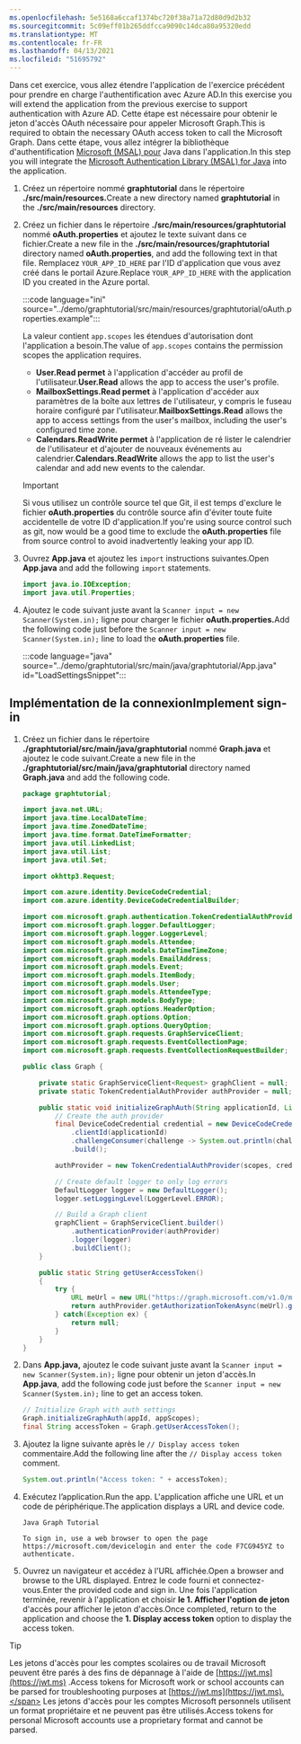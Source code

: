 ```yaml
---
ms.openlocfilehash: 5e5168a6ccaf1374bc720f38a71a72d80d9d2b32
ms.sourcegitcommit: 5c09eff01b265ddfcca9090c14dca80a95320edd
ms.translationtype: MT
ms.contentlocale: fr-FR
ms.lasthandoff: 04/13/2021
ms.locfileid: "51695792"
---
```

<!-- markdownlint-disable MD002 MD041 -->

<span data-ttu-id="3208b-101">Dans cet exercice, vous allez étendre l'application de l'exercice précédent pour prendre en charge l'authentification avec Azure AD.</span><span class="sxs-lookup"><span data-stu-id="3208b-101">In this exercise you will extend the application from the previous exercise to support authentication with Azure AD.</span></span> <span data-ttu-id="3208b-102">Cette étape est nécessaire pour obtenir le jeton d'accès OAuth nécessaire pour appeler Microsoft Graph.</span><span class="sxs-lookup"><span data-stu-id="3208b-102">This is required to obtain the necessary OAuth access token to call the Microsoft Graph.</span></span> <span data-ttu-id="3208b-103">Dans cette étape, vous allez intégrer la bibliothèque d'authentification [Microsoft (MSAL) pour](https://github.com/AzureAD/microsoft-authentication-library-for-java) Java dans l'application.</span><span class="sxs-lookup"><span data-stu-id="3208b-103">In this step you will integrate the [Microsoft Authentication Library (MSAL) for Java](https://github.com/AzureAD/microsoft-authentication-library-for-java) into the application.</span></span>

1. <span data-ttu-id="3208b-104">Créez un répertoire nommé **graphtutorial** dans le répertoire **./src/main/resources.**</span><span class="sxs-lookup"><span data-stu-id="3208b-104">Create a new directory named **graphtutorial** in the **./src/main/resources** directory.</span></span>

1. <span data-ttu-id="3208b-105">Créez un fichier dans le répertoire **./src/main/resources/graphtutorial** nommé **oAuth.properties** et ajoutez le texte suivant dans ce fichier.</span><span class="sxs-lookup"><span data-stu-id="3208b-105">Create a new file in the **./src/main/resources/graphtutorial** directory named **oAuth.properties**, and add the following text in that file.</span></span> <span data-ttu-id="3208b-106">Remplacez `YOUR_APP_ID_HERE` par l'ID d'application que vous avez créé dans le portail Azure.</span><span class="sxs-lookup"><span data-stu-id="3208b-106">Replace `YOUR_APP_ID_HERE` with the application ID you created in the Azure portal.</span></span>

    :::code language="ini" source="../demo/graphtutorial/src/main/resources/graphtutorial/oAuth.properties.example":::

    <span data-ttu-id="3208b-107">La valeur contient `app.scopes` les étendues d'autorisation dont l'application a besoin.</span><span class="sxs-lookup"><span data-stu-id="3208b-107">The value of `app.scopes` contains the permission scopes the application requires.</span></span>

    - <span data-ttu-id="3208b-108">**User.Read permet** à l'application d'accéder au profil de l'utilisateur.</span><span class="sxs-lookup"><span data-stu-id="3208b-108">**User.Read** allows the app to access the user's profile.</span></span>
    - <span data-ttu-id="3208b-109">**MailboxSettings.Read permet** à l'application d'accéder aux paramètres de la boîte aux lettres de l'utilisateur, y compris le fuseau horaire configuré par l'utilisateur.</span><span class="sxs-lookup"><span data-stu-id="3208b-109">**MailboxSettings.Read** allows the app to access settings from the user's mailbox, including the user's configured time zone.</span></span>
    - <span data-ttu-id="3208b-110">**Calendars.ReadWrite permet** à l'application de ré lister le calendrier de l'utilisateur et d'ajouter de nouveaux événements au calendrier.</span><span class="sxs-lookup"><span data-stu-id="3208b-110">**Calendars.ReadWrite** allows the app to list the user's calendar and add new events to the calendar.</span></span>

    > [!IMPORTANT]
    > <span data-ttu-id="3208b-111">Si vous utilisez un contrôle source tel que Git, il est temps d'exclure le fichier **oAuth.properties** du contrôle source afin d'éviter toute fuite accidentelle de votre ID d'application.</span><span class="sxs-lookup"><span data-stu-id="3208b-111">If you're using source control such as git, now would be a good time to exclude the **oAuth.properties** file from source control to avoid inadvertently leaking your app ID.</span></span>

1. <span data-ttu-id="3208b-112">Ouvrez **App.java** et ajoutez les `import` instructions suivantes.</span><span class="sxs-lookup"><span data-stu-id="3208b-112">Open **App.java** and add the following `import` statements.</span></span>

    ```java
    import java.io.IOException;
    import java.util.Properties;
    ```

1. <span data-ttu-id="3208b-113">Ajoutez le code suivant juste avant la `Scanner input = new Scanner(System.in);` ligne pour charger le fichier **oAuth.properties.**</span><span class="sxs-lookup"><span data-stu-id="3208b-113">Add the following code just before the `Scanner input = new Scanner(System.in);` line to load the **oAuth.properties** file.</span></span>

    :::code language="java" source="../demo/graphtutorial/src/main/java/graphtutorial/App.java" id="LoadSettingsSnippet":::

## <a name="implement-sign-in"></a><span data-ttu-id="3208b-114">Implémentation de la connexion</span><span class="sxs-lookup"><span data-stu-id="3208b-114">Implement sign-in</span></span>

1. <span data-ttu-id="3208b-115">Créez un fichier dans le répertoire **./graphtutorial/src/main/java/graphtutorial** nommé **Graph.java** et ajoutez le code suivant.</span><span class="sxs-lookup"><span data-stu-id="3208b-115">Create a new file in the **./graphtutorial/src/main/java/graphtutorial** directory named **Graph.java** and add the following code.</span></span>

    ```java
    package graphtutorial;

    import java.net.URL;
    import java.time.LocalDateTime;
    import java.time.ZonedDateTime;
    import java.time.format.DateTimeFormatter;
    import java.util.LinkedList;
    import java.util.List;
    import java.util.Set;

    import okhttp3.Request;

    import com.azure.identity.DeviceCodeCredential;
    import com.azure.identity.DeviceCodeCredentialBuilder;

    import com.microsoft.graph.authentication.TokenCredentialAuthProvider;
    import com.microsoft.graph.logger.DefaultLogger;
    import com.microsoft.graph.logger.LoggerLevel;
    import com.microsoft.graph.models.Attendee;
    import com.microsoft.graph.models.DateTimeTimeZone;
    import com.microsoft.graph.models.EmailAddress;
    import com.microsoft.graph.models.Event;
    import com.microsoft.graph.models.ItemBody;
    import com.microsoft.graph.models.User;
    import com.microsoft.graph.models.AttendeeType;
    import com.microsoft.graph.models.BodyType;
    import com.microsoft.graph.options.HeaderOption;
    import com.microsoft.graph.options.Option;
    import com.microsoft.graph.options.QueryOption;
    import com.microsoft.graph.requests.GraphServiceClient;
    import com.microsoft.graph.requests.EventCollectionPage;
    import com.microsoft.graph.requests.EventCollectionRequestBuilder;

    public class Graph {

        private static GraphServiceClient<Request> graphClient = null;
        private static TokenCredentialAuthProvider authProvider = null;

        public static void initializeGraphAuth(String applicationId, List<String> scopes) {
            // Create the auth provider
            final DeviceCodeCredential credential = new DeviceCodeCredentialBuilder()
                .clientId(applicationId)
                .challengeConsumer(challenge -> System.out.println(challenge.getMessage()))
                .build();

            authProvider = new TokenCredentialAuthProvider(scopes, credential);

            // Create default logger to only log errors
            DefaultLogger logger = new DefaultLogger();
            logger.setLoggingLevel(LoggerLevel.ERROR);

            // Build a Graph client
            graphClient = GraphServiceClient.builder()
                .authenticationProvider(authProvider)
                .logger(logger)
                .buildClient();
        }

        public static String getUserAccessToken()
        {
            try {
                URL meUrl = new URL("https://graph.microsoft.com/v1.0/me");
                return authProvider.getAuthorizationTokenAsync(meUrl).get();
            } catch(Exception ex) {
                return null;
            }
        }
    }
    ```

1. <span data-ttu-id="3208b-116">Dans **App.java,** ajoutez le code suivant juste avant la `Scanner input = new Scanner(System.in);` ligne pour obtenir un jeton d'accès.</span><span class="sxs-lookup"><span data-stu-id="3208b-116">In **App.java**, add the following code just before the `Scanner input = new Scanner(System.in);` line to get an access token.</span></span>

    ```java
    // Initialize Graph with auth settings
    Graph.initializeGraphAuth(appId, appScopes);
    final String accessToken = Graph.getUserAccessToken();
    ```

1. <span data-ttu-id="3208b-117">Ajoutez la ligne suivante après le `// Display access token` commentaire.</span><span class="sxs-lookup"><span data-stu-id="3208b-117">Add the following line after the `// Display access token` comment.</span></span>

    ```java
    System.out.println("Access token: " + accessToken);
    ```

1. <span data-ttu-id="3208b-118">Exécutez l’application.</span><span class="sxs-lookup"><span data-stu-id="3208b-118">Run the app.</span></span> <span data-ttu-id="3208b-119">L'application affiche une URL et un code de périphérique.</span><span class="sxs-lookup"><span data-stu-id="3208b-119">The application displays a URL and device code.</span></span>

    ```Shell
    Java Graph Tutorial

    To sign in, use a web browser to open the page https://microsoft.com/devicelogin and enter the code F7CG945YZ to authenticate.
    ```

1. <span data-ttu-id="3208b-120">Ouvrez un navigateur et accédez à l'URL affichée.</span><span class="sxs-lookup"><span data-stu-id="3208b-120">Open a browser and browse to the URL displayed.</span></span> <span data-ttu-id="3208b-121">Entrez le code fourni et connectez-vous.</span><span class="sxs-lookup"><span data-stu-id="3208b-121">Enter the provided code and sign in.</span></span> <span data-ttu-id="3208b-122">Une fois l'application terminée, revenir à l'application et choisir **le 1. Afficher l'option de jeton** d'accès pour afficher le jeton d'accès.</span><span class="sxs-lookup"><span data-stu-id="3208b-122">Once completed, return to the application and choose the **1. Display access token** option to display the access token.</span></span>

> [!TIP]
> <span data-ttu-id="3208b-123">Les jetons d'accès pour les comptes scolaires ou de travail Microsoft peuvent être parés à des fins de dépannage à l'aide de [https://jwt.ms](https://jwt.ms) .</span><span class="sxs-lookup"><span data-stu-id="3208b-123">Access tokens for Microsoft work or school accounts can be parsed for troubleshooting purposes at [https://jwt.ms](https://jwt.ms).</span></span> <span data-ttu-id="3208b-124">Les jetons d'accès pour les comptes Microsoft personnels utilisent un format propriétaire et ne peuvent pas être utilisés.</span><span class="sxs-lookup"><span data-stu-id="3208b-124">Access tokens for personal Microsoft accounts use a proprietary format and cannot be parsed.</span></span>
